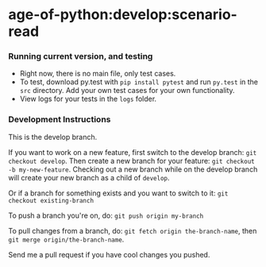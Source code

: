 age-of-python:develop:scenario-read
===================================

### Running current version, and testing 

* Right now, there is no main file, only test cases.
* To test, download py.test with `pip install pytest` and run `py.test` in the `src` directory.  Add your own test cases for your own functionality.
* View logs for your tests in the `logs` folder.

### Development Instructions 

This is the develop branch.

If you want to work on a new feature, first switch to the develop branch: `git checkout develop`. Then create a new branch for your feature: `git checkout -b my-new-feature`. Checking out a new branch while on the develop branch will create your new branch as a child of `develop`.

Or if a branch for something exists and you want to switch to it: `git checkout existing-branch`

To push a branch you're on, do: `git push origin my-branch`

To pull changes from a branch, do: `git fetch origin the-branch-name`, then `git merge origin/the-branch-name`.

Send me a pull request if you have cool changes you pushed.